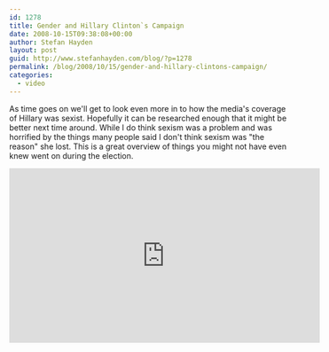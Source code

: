```yaml
---
id: 1278
title: Gender and Hillary Clinton`s Campaign
date: 2008-10-15T09:38:08+00:00
author: Stefan Hayden
layout: post
guid: http://www.stefanhayden.com/blog/?p=1278
permalink: /blog/2008/10/15/gender-and-hillary-clintons-campaign/
categories:
  - video
---
```

As time goes on we'll get to look even more in to how the media's coverage of Hillary was sexist. Hopefully it can be researched enough that it might be better next time around. While I do think sexism was a problem and was horrified by the things many people said I don't think sexism was "the reason" she lost. This is a great overview of things you might not have even knew went on during the election.

<iframe width="560" height="315" src="https://www.youtube.com/embed/mM-ixC_vGbA" title="YouTube video player" frameborder="0" allow="accelerometer; autoplay; clipboard-write; encrypted-media; gyroscope; picture-in-picture" allowfullscreen></iframe>
